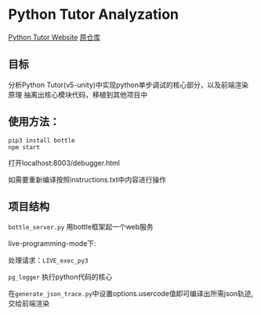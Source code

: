 # Python Tutor Analyzation

[Python Tutor Website](http://www.pythontutor.com/)
[原仓库](https://github.com/pgbovine/OnlinePythonTutor)

## 目标

分析Python Tutor(v5-unity)中实现python单步调试的核心部分，以及前端渲染原理
抽离出核心模块代码，移植到其他项目中

## 使用方法：

```shell
pip3 install bottle
npm start
```

打开localhost:8003/debugger.html

如需要重新编译按照instructions.txt中内容进行操作

## 项目结构

`bottle_server.py` 用bottle框架起一个web服务

live-programming-mode下:

处理请求：`LIVE_exec_py3`

`pg_logger` 执行python代码的核心

在`generate_json_trace.py`中设置options.usercode值即可编译出所需json轨迹,交给前端渲染